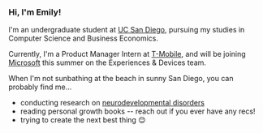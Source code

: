 ### Hi, I'm Emily! 

I'm an undergraduate student at [UC San Diego](https://www.ucsd.edu/), pursuing my studies in Computer Science and Business Economics.

Currently, I'm a Product Manager Intern at [T-Mobile](https://www.t-mobile.com/), and will be joining [Microsoft](https://www.microsoft.com/) this summer on the Experiences & Devices team.

When I'm not sunbathing at the beach in sunny San Diego, you can probably find me...

- conducting research on [neurodevelopmental disorders](https://greenelab.ucsd.edu/)
- reading personal growth books -- reach out if you ever have any recs!
- trying to create the next best thing 😌



